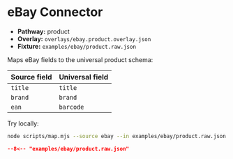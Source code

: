 # eBay Connector

- **Pathway:** product
- **Overlay:** `overlays/ebay.product.overlay.json`
- **Fixture:** `examples/ebay/product.raw.json`

Maps eBay fields to the universal product schema:

| Source field | Universal field |
|--------------|-----------------|
| `title` | `title` |
| `brand` | `brand` |
| `ean` | `barcode` |

Try locally:

```bash
node scripts/map.mjs --source ebay --in examples/ebay/product.raw.json
```

```json
--8<-- "examples/ebay/product.raw.json"
```

